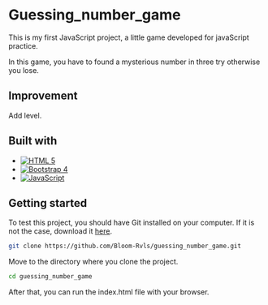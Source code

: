 # Guessing_number_game

This is my first JavaScript project, a little game developed for javaScript practice.

In this game, you have to found a mysterious number in three try otherwise you lose.

## Improvement

Add level.

## Built with

* [![HTML 5](https://img.shields.io/badge/HTML_5-050504?style=for-the-badge&logo=HTML5)](https://www.w3.org/html/)
* [![Bootstrap 4](https://img.shields.io/badge/Bootstrap_4-050504?style=for-the-badge&logo=bootstrap)](https://getbootstrap.com/)
* [![JavaScript](https://img.shields.io/badge/JavaScript-050504?style=for-the-badge&logo=javascript)](https://developer.mozilla.org/fr/docs/Web/JavaScript)

## Getting started
To test this project, you should have Git installed on your computer.
If it is not the case, download it [here](https://git-scm.com/downloads).

```sh
git clone https://github.com/Bloom-Rvls/guessing_number_game.git
```
Move to the directory where you clone the project.

```sh
cd guessing_number_game
```
After that, you can run the index.html file with your browser.
